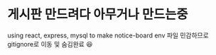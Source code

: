 # 게시판 만드려다 아무거나 만드는중
using react, express, mysql to make notice-board
env 파일 민감하므로 gitignore로 이동 및 숨김완료 😆
